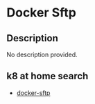 # Docker Sftp

## Description

No description provided.

## k8 at home search

- [docker-sftp](https://nanne.dev/k8s-at-home-search/#/docker-sftp)
